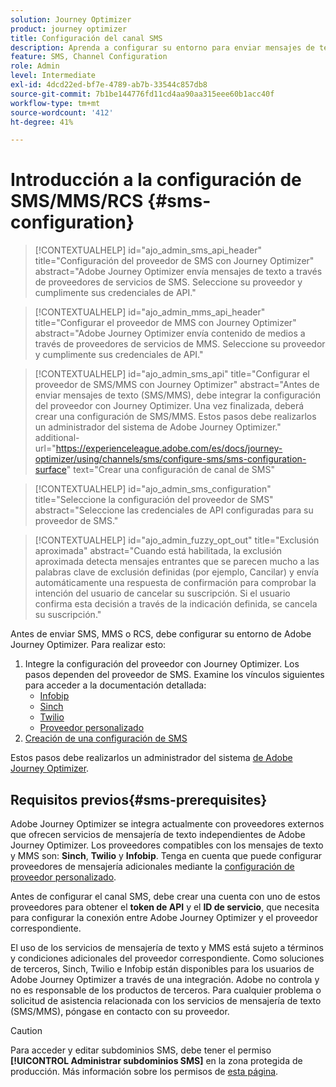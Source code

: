 ```yaml
---
solution: Journey Optimizer
product: journey optimizer
title: Configuración del canal SMS
description: Aprenda a configurar su entorno para enviar mensajes de texto con Journey Optimizer
feature: SMS, Channel Configuration
role: Admin
level: Intermediate
exl-id: 4dcd22ed-bf7e-4789-ab7b-33544c857db8
source-git-commit: 7b1be144776fd11cd4aa90aa315eee60b1acc40f
workflow-type: tm+mt
source-wordcount: '412'
ht-degree: 41%

---
```


# Introducción a la configuración de SMS/MMS/RCS {#sms-configuration}

>[!CONTEXTUALHELP]
>id="ajo_admin_sms_api_header"
>title="Configuración del proveedor de SMS con Journey Optimizer"
>abstract="Adobe Journey Optimizer envía mensajes de texto a través de proveedores de servicios de SMS. Seleccione su proveedor y cumplimente sus credenciales de API."

>[!CONTEXTUALHELP]
>id="ajo_admin_mms_api_header"
>title="Configurar el proveedor de MMS con Journey Optimizer"
>abstract="Adobe Journey Optimizer envía contenido de medios a través de proveedores de servicios de MMS. Seleccione su proveedor y cumplimente sus credenciales de API."

>[!CONTEXTUALHELP]
>id="ajo_admin_sms_api"
>title="Configurar el proveedor de SMS/MMS con Journey Optimizer"
>abstract="Antes de enviar mensajes de texto (SMS/MMS), debe integrar la configuración del proveedor con Journey Optimizer. Una vez finalizada, deberá crear una configuración de SMS/MMS. Estos pasos debe realizarlos un administrador del sistema de Adobe Journey Optimizer."
>additional-url="https://experienceleague.adobe.com/es/docs/journey-optimizer/using/channels/sms/configure-sms/sms-configuration-surface" text="Crear una configuración de canal de SMS"

>[!CONTEXTUALHELP]
>id="ajo_admin_sms_configuration"
>title="Seleccione la configuración del proveedor de SMS"
>abstract="Seleccione las credenciales de API configuradas para su proveedor de SMS."

>[!CONTEXTUALHELP]
>id="ajo_admin_fuzzy_opt_out"
>title="Exclusión aproximada"
>abstract="Cuando está habilitada, la exclusión aproximada detecta mensajes entrantes que se parecen mucho a las palabras clave de exclusión definidas (por ejemplo, Cancilar) y envía automáticamente una respuesta de confirmación para comprobar la intención del usuario de cancelar su suscripción. Si el usuario confirma esta decisión a través de la indicación definida, se cancela su suscripción."

Antes de enviar SMS, MMS o RCS, debe configurar su entorno de Adobe Journey Optimizer. Para realizar esto:

1. Integre la configuración del proveedor con Journey Optimizer.
Los pasos dependen del proveedor de SMS. Examine los vínculos siguientes para acceder a la documentación detallada:
   * [Infobip](sms-configuration-infobip.md)
   * [Sinch](sms-configuration-sinch.md)
   * [Twilio](sms-configuration-twilio.md)
   * [Proveedor personalizado](sms-configuration-custom.md)
1. [Creación de una configuración de SMS](sms-configuration-surface.md)

Estos pasos debe realizarlos un administrador del sistema [de Adobe Journey Optimizer](../start/path/administrator.md).

## Requisitos previos{#sms-prerequisites}

Adobe Journey Optimizer se integra actualmente con proveedores externos que ofrecen servicios de mensajería de texto independientes de Adobe Journey Optimizer. Los proveedores compatibles con los mensajes de texto y MMS son: **Sinch**, **Twilio** y **Infobip**. Tenga en cuenta que puede configurar proveedores de mensajería adicionales mediante la [configuración de proveedor personalizado](sms-configuration-custom.md).

Antes de configurar el canal SMS, debe crear una cuenta con uno de estos proveedores para obtener el **token de API** y el **ID de servicio**, que necesita para configurar la conexión entre Adobe Journey Optimizer y el proveedor correspondiente.

El uso de los servicios de mensajería de texto y MMS está sujeto a términos y condiciones adicionales del proveedor correspondiente. Como soluciones de terceros, Sinch, Twilio e Infobip están disponibles para los usuarios de Adobe Journey Optimizer a través de una integración. Adobe no controla y no es responsable de los productos de terceros. Para cualquier problema o solicitud de asistencia relacionada con los servicios de mensajería de texto (SMS/MMS), póngase en contacto con su proveedor.

>[!CAUTION]
>
>Para acceder y editar subdominios SMS, debe tener el permiso **[!UICONTROL Administrar subdominios SMS]** en la zona protegida de producción. Más información sobre los permisos de [esta página](../administration/high-low-permissions.md#administration-permissions).
>

